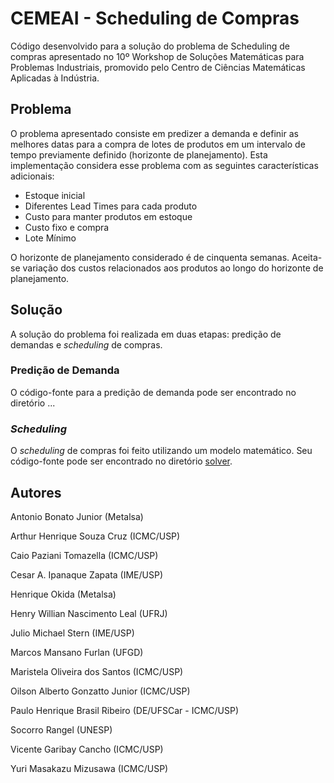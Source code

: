 # CEMEAI - Scheduling de Compras

Código desenvolvido para a solução do problema de Scheduling de compras apresentado no 10º Workshop de Soluções Matemáticas para Problemas Industriais, promovido pelo Centro de Ciências Matemáticas Aplicadas à Indústria.

## Problema

O problema apresentado consiste em predizer a demanda e definir as melhores datas para a compra de lotes de produtos em um intervalo de tempo previamente definido (horizonte de planejamento). Esta implementação considera esse problema com as seguintes características adicionais:

- Estoque inicial
- Diferentes Lead Times para cada produto
- Custo para manter produtos em estoque
- Custo fixo e compra
- Lote Mínimo

O horizonte de planejamento considerado é de cinquenta semanas. Aceita-se variação dos custos relacionados aos produtos ao longo do horizonte de planejamento. 

## Solução

A solução do problema foi realizada em duas etapas: predição de demandas e *scheduling* de compras.

### Predição de Demanda

O código-fonte para a predição de demanda pode ser encontrado no diretório ...


### *Scheduling*

O *scheduling* de compras foi feito utilizando um modelo matemático. Seu código-fonte pode ser encontrado no diretório [solver](solver/).


## Autores

Antonio Bonato Junior (Metalsa)

Arthur Henrique Souza Cruz (ICMC/USP)

Caio Paziani Tomazella (ICMC/USP)

Cesar A. Ipanaque Zapata (IME/USP)

Henrique Okida (Metalsa)

Henry Willian Nascimento Leal (UFRJ)

Julio Michael Stern (IME/USP)

Marcos Mansano Furlan (UFGD)

Maristela Oliveira dos Santos (ICMC/USP)

Oilson Alberto Gonzatto Junior (ICMC/USP)

Paulo Henrique Brasil Ribeiro (DE/UFSCar - ICMC/USP)

Socorro Rangel (UNESP)

Vicente Garibay Cancho (ICMC/USP)

Yuri Masakazu Mizusawa (ICMC/USP)
